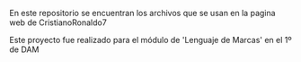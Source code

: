 En este repositorio se encuentran los archivos que se usan en la pagina web de CristianoRonaldo7

Este proyecto fue realizado para el módulo de 'Lenguaje de Marcas' en el 1º de DAM
